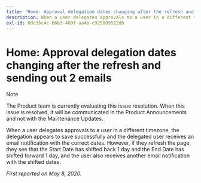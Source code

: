 ```yaml
---
title: 'Home: Approval delegation dates changing after the refresh and sending out 2 emails'
description: When a user delegates approvals to a user in a different timezone, the delegation appears to save successfully and the delegated user receives an email notification with the correct dates. However, if they refresh the page, they see that the Start Date has shifted back 1 day and the End Date has shifted forward 1 day, and the user also receives another email notification with the shifted dates.
exl-id: 0dc3bc4c-b6b3-489f-aa4b-c925009512db
---
```

# Home: Approval delegation dates changing after the refresh and sending out 2 emails

>[!NOTE]
>
>The Product team is currently evaluating this issue resolution. When this issue is resolved, it will be communicated in the Product Announcements and not with the Maintenance Updates.

When a user delegates approvals to a user in a different timezone, the delegation appears to save successfully and the delegated user receives an email notification with the correct dates. However, if they refresh the page, they see that the Start Date has shifted back 1 day and the End Date has shifted forward 1 day, and the user also receives another email notification with the shifted dates.


_First reported on May 8, 2020._
